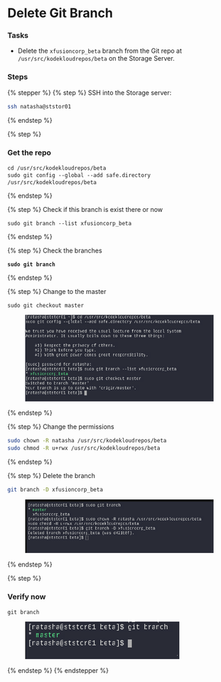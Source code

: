 # Delete Git Branch

### Tasks

* Delete the `xfusioncorp_beta` branch from the Git repo at `/usr/src/kodekloudrepos/beta` on the Storage Server.

### Steps

{% stepper %}
{% step %}
SSH into the Storage server:

```bash
ssh natasha@ststor01
```
{% endstep %}

{% step %}
### Get the repo

```
cd /usr/src/kodekloudrepos/beta
sudo git config --global --add safe.directory /usr/src/kodekloudrepos/beta
```
{% endstep %}

{% step %}
Check if this branch is exist there or now

```
sudo git branch --list xfusioncorp_beta
```
{% endstep %}

{% step %}
Check the branches

<pre><code><strong>sudo git branch
</strong></code></pre>
{% endstep %}

{% step %}
Change to the master

```
sudo git checkout master
```

<figure><img src="../.gitbook/assets/image (3) (1) (1) (1) (1).png" alt=""><figcaption></figcaption></figure>
{% endstep %}

{% step %}
Change the permissions

```bash
sudo chown -R natasha /usr/src/kodekloudrepos/beta
sudo chmod -R u+rwx /usr/src/kodekloudrepos/beta
```
{% endstep %}

{% step %}
Delete the branch

```bash
git branch -D xfusioncorp_beta
```

<figure><img src="../.gitbook/assets/image (1) (1) (1) (1) (1) (1).png" alt=""><figcaption></figcaption></figure>
{% endstep %}

{% step %}
### Verify now

```
git branch
```

<figure><img src="../.gitbook/assets/image (2) (1) (1) (1) (1) (1).png" alt=""><figcaption></figcaption></figure>
{% endstep %}
{% endstepper %}
